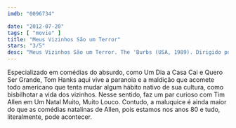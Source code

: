 ```yaml
---
imdb: "0096734"

date: "2012-07-20"
tags: [ "movie" ]
title: "Meus Vizinhos São um Terror"
stars: "3/5"
desc: "Meus Vizinhos São um Terror. The 'Burbs (USA, 1989). Dirigido por Joe Dante. Escrito por Dana Olsen. Com Tom Hanks, Bruce Dern, Carrie Fisher, Rick Ducommun, Corey Feldman, Wendy Schaal, Henry Gibson, Brother Theodore, Courtney Gains."
---
```

Especializado em comédias do absurdo, como Um Dia a Casa Cai e Quero Ser Grande, Tom Hanks aqui vive a paranoia e a maldição que acomete todo americano que tenta mudar algum hábito nativo de sua cultura, como bisbilhotar a vida dos vizinhos. Nesse sentido, faz um par curioso com Tim Allen em Um Natal Muito, Muito Louco. Contudo, a maluquice é ainda maior do que as comédias natalinas de Allen, pois estamos nos anos 80 e tudo, literalmente, pode acontecer.

